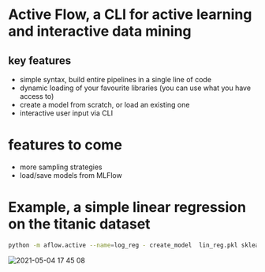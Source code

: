 # Active Flow, a CLI for active learning and interactive data mining

## key features
- simple syntax, build entire pipelines in a single line of code
- dynamic loading of your favourite libraries (you can use what you have access to)
- create a model from scratch, or load an existing one
- interactive user input via CLI

# features to come
- more sampling strategies
- load/save models from MLFlow


# Example, a simple linear regression on the titanic dataset
```bash
python -m aflow.active --name=log_reg - create_model  lin_reg.pkl sklearn.linear_model.LogisticRegression - read_csv titanic_train.csv --usecols="[Age,Fare]" - loop uncertainty --batch_size=2 --n_iter=1
```
![2021-05-04 17 45 08](https://user-images.githubusercontent.com/2931080/117031794-37f04d80-ad01-11eb-9f43-e84e6362449d.gif)
